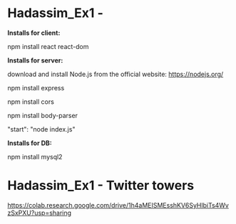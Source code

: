 # Hadassim_Ex1 - 

**Installs for client:**

npm install react react-dom

**Installs for server:**

download and install Node.js from the official website: https://nodejs.org/

npm install express

npm install cors

npm install body-parser

"start": "node index.js"

**Installs for DB:**

npm install mysql2 


# Hadassim_Ex1 - Twitter towers
https://colab.research.google.com/drive/1h4aMEISMEsshKV6SyHlbiTs4WvzSxPXU?usp=sharing
